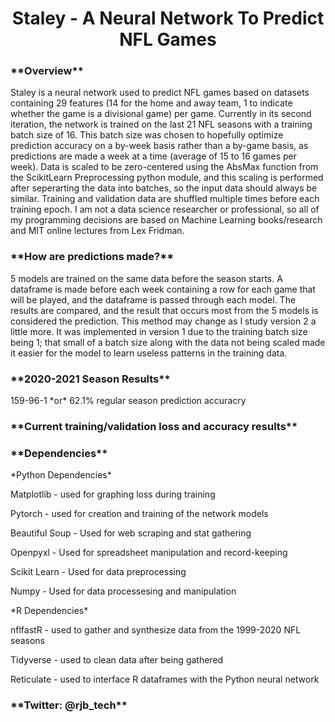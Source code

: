 <h1 align="center"> Staley - A Neural Network To Predict NFL Games </h1>

<h3> **Overview** </h3>
<p>Staley is a neural network used to predict NFL games based on datasets containing 29 features (14 for the home and away team, 1 to indicate whether the game is a divisional game) per game. Currently in its second iteration, the network is trained on the last 21 NFL seasons with a training batch size of 16. This batch size was chosen to hopefully optimize prediction accuracy on a by-week basis rather than a by-game basis, as predictions are made a week at a time (average of 15 to 16 games per week). Data is scaled to be zero-centered using the AbsMax function from the ScikitLearn Preprocessing python module, and this scaling is performed after seperarting the data into batches, so the input data should always be similar. Training and validation data are shuffled multiple times before each training epoch. I am not a data science researcher or professional, so all of my programming decisions are based on Machine Learning books/research and MIT online lectures from Lex Fridman.<p>
  
<h3> **How are predictions made?** </h3>
<p>5 models are trained on the same data before the season starts. A dataframe is made before each week containing a row for each game that will be played, and the dataframe is passed through each model. The results are compared, and the result that occurs most from the 5 models is considered the prediction. This method may change as I study version 2 a little more. It was implemented in version 1 due to the training batch size being 1; that small of a batch size along with the data not being scaled made it easier for the model to learn useless patterns in the training data.
  
<h3> **2020-2021 Season Results** </h3>
<p>159-96-1 *or* 62.1% regular season prediction accuracry</p>

<h3> **Current training/validation loss and accuracy results** </h3>

<h3> **Dependencies** </h3>
<p>*Python Dependencies*</p>
<p>Matplotlib - used for graphing loss during training</p>
<p>Pytorch - used for creation and training of the network models</p>
<p>Beautiful Soup - Used for web scraping and stat gathering</p>
<p>Openpyxl - Used for spreadsheet manipulation and record-keeping</p>
<p>Scikit Learn - Used for data preprocessing</p>
<p>Numpy - Used for data processesing and manipulation</p>

<p>*R Dependencies*</p>
<p>nflfastR - used to gather and synthesize data from the 1999-2020 NFL seasons</p>
<p>Tidyverse - used to clean data after being gathered</p>
<p>Reticulate - used to interface R dataframes with the Python neural network</p>

<h3> **Twitter: @rjb_tech** </h3>

